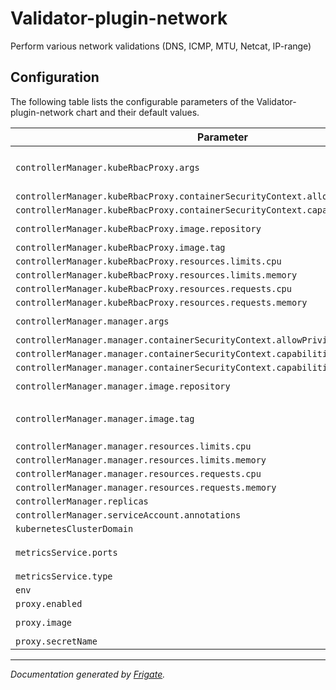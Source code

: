 
Validator-plugin-network
===========

Perform various network validations (DNS, ICMP, MTU, Netcat, IP-range)


## Configuration

The following table lists the configurable parameters of the Validator-plugin-network chart and their default values.

| Parameter                | Description             | Default        |
| ------------------------ | ----------------------- | -------------- |
| `controllerManager.kubeRbacProxy.args` |  | `["--secure-listen-address=0.0.0.0:8443", "--upstream=http://127.0.0.1:8080/", "--logtostderr=true", "--v=0"]` |
| `controllerManager.kubeRbacProxy.containerSecurityContext.allowPrivilegeEscalation` |  | `false` |
| `controllerManager.kubeRbacProxy.containerSecurityContext.capabilities.drop` |  | `["ALL"]` |
| `controllerManager.kubeRbacProxy.image.repository` |  | `"gcr.io/kubebuilder/kube-rbac-proxy"` |
| `controllerManager.kubeRbacProxy.image.tag` |  | `"v0.16.0"` |
| `controllerManager.kubeRbacProxy.resources.limits.cpu` |  | `"500m"` |
| `controllerManager.kubeRbacProxy.resources.limits.memory` |  | `"128Mi"` |
| `controllerManager.kubeRbacProxy.resources.requests.cpu` |  | `"5m"` |
| `controllerManager.kubeRbacProxy.resources.requests.memory` |  | `"64Mi"` |
| `controllerManager.manager.args` |  | `["--health-probe-bind-address=:8081", "--leader-elect"]` |
| `controllerManager.manager.containerSecurityContext.allowPrivilegeEscalation` |  | `true` |
| `controllerManager.manager.containerSecurityContext.capabilities.add` |  | `["NET_RAW"]` |
| `controllerManager.manager.containerSecurityContext.capabilities.drop` |  | `["ALL"]` |
| `controllerManager.manager.image.repository` |  | `"quay.io/validator-labs/validator-plugin-network"` |
| `controllerManager.manager.image.tag` | x-release-please-version | `"v0.0.15"` |
| `controllerManager.manager.resources.limits.cpu` |  | `"500m"` |
| `controllerManager.manager.resources.limits.memory` |  | `"128Mi"` |
| `controllerManager.manager.resources.requests.cpu` |  | `"10m"` |
| `controllerManager.manager.resources.requests.memory` |  | `"64Mi"` |
| `controllerManager.replicas` |  | `1` |
| `controllerManager.serviceAccount.annotations` |  | `{}` |
| `kubernetesClusterDomain` |  | `"cluster.local"` |
| `metricsService.ports` |  | `[{"name": "https", "port": 8443, "protocol": "TCP", "targetPort": "https"}]` |
| `metricsService.type` |  | `"ClusterIP"` |
| `env` |  | `[]` |
| `proxy.enabled` |  | `false` |
| `proxy.image` |  | `"quay.io/validator-labs/validator-certs-init:latest"` |
| `proxy.secretName` |  | `"proxy-cert"` |



---
_Documentation generated by [Frigate](https://frigate.readthedocs.io)._


